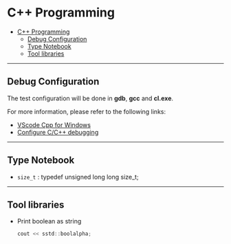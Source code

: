 # C++ Programming

- [C++ Programming](#c-programming)
  - [Debug Configuration](#debug-configuration)
  - [Type Notebook](#type-notebook)
  - [Tool libraries](#tool-libraries)

---

## Debug Configuration

The test configuration will be done in **gdb**, **gcc** and **cl.exe**.

For more information, please refer to the following links:

- [VScode Cpp for Windows](https://github.com/liaojason2/vscode-cpp-for-windows)
- [Configure C/C++ debugging](https://code.visualstudio.com/docs/cpp/launch-json-reference)

---

## Type Notebook

- `size_t` : typedef unsigned long long size_t;

---

## Tool libraries

- Print boolean as string

    ```c++
    cout << sstd::boolalpha;
    ```